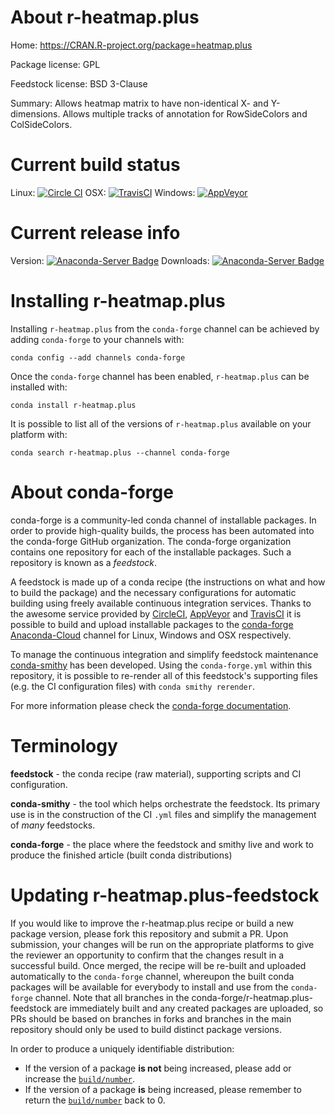 About r-heatmap.plus
====================

Home: https://CRAN.R-project.org/package=heatmap.plus

Package license: GPL

Feedstock license: BSD 3-Clause

Summary: Allows heatmap matrix to have non-identical X- and Y-dimensions.  Allows multiple tracks of annotation for RowSideColors and ColSideColors.



Current build status
====================

Linux: [![Circle CI](https://circleci.com/gh/conda-forge/r-heatmap.plus-feedstock.svg?style=shield)](https://circleci.com/gh/conda-forge/r-heatmap.plus-feedstock)
OSX: [![TravisCI](https://travis-ci.org/conda-forge/r-heatmap.plus-feedstock.svg?branch=master)](https://travis-ci.org/conda-forge/r-heatmap.plus-feedstock)
Windows: [![AppVeyor](https://ci.appveyor.com/api/projects/status/github/conda-forge/r-heatmap.plus-feedstock?svg=True)](https://ci.appveyor.com/project/conda-forge/r-heatmap-plus-feedstock/branch/master)

Current release info
====================
Version: [![Anaconda-Server Badge](https://anaconda.org/conda-forge/r-heatmap.plus/badges/version.svg)](https://anaconda.org/conda-forge/r-heatmap.plus)
Downloads: [![Anaconda-Server Badge](https://anaconda.org/conda-forge/r-heatmap.plus/badges/downloads.svg)](https://anaconda.org/conda-forge/r-heatmap.plus)

Installing r-heatmap.plus
=========================

Installing `r-heatmap.plus` from the `conda-forge` channel can be achieved by adding `conda-forge` to your channels with:

```
conda config --add channels conda-forge
```

Once the `conda-forge` channel has been enabled, `r-heatmap.plus` can be installed with:

```
conda install r-heatmap.plus
```

It is possible to list all of the versions of `r-heatmap.plus` available on your platform with:

```
conda search r-heatmap.plus --channel conda-forge
```


About conda-forge
=================

conda-forge is a community-led conda channel of installable packages.
In order to provide high-quality builds, the process has been automated into the
conda-forge GitHub organization. The conda-forge organization contains one repository
for each of the installable packages. Such a repository is known as a *feedstock*.

A feedstock is made up of a conda recipe (the instructions on what and how to build
the package) and the necessary configurations for automatic building using freely
available continuous integration services. Thanks to the awesome service provided by
[CircleCI](https://circleci.com/), [AppVeyor](http://www.appveyor.com/)
and [TravisCI](https://travis-ci.org/) it is possible to build and upload installable
packages to the [conda-forge](https://anaconda.org/conda-forge)
[Anaconda-Cloud](http://docs.anaconda.org/) channel for Linux, Windows and OSX respectively.

To manage the continuous integration and simplify feedstock maintenance
[conda-smithy](http://github.com/conda-forge/conda-smithy) has been developed.
Using the ``conda-forge.yml`` within this repository, it is possible to re-render all of
this feedstock's supporting files (e.g. the CI configuration files) with ``conda smithy rerender``.

For more information please check the [conda-forge documentation](https://conda-forge.org/docs/).

Terminology
===========

**feedstock** - the conda recipe (raw material), supporting scripts and CI configuration.

**conda-smithy** - the tool which helps orchestrate the feedstock.
                   Its primary use is in the construction of the CI ``.yml`` files
                   and simplify the management of *many* feedstocks.

**conda-forge** - the place where the feedstock and smithy live and work to
                  produce the finished article (built conda distributions)


Updating r-heatmap.plus-feedstock
=================================

If you would like to improve the r-heatmap.plus recipe or build a new
package version, please fork this repository and submit a PR. Upon submission,
your changes will be run on the appropriate platforms to give the reviewer an
opportunity to confirm that the changes result in a successful build. Once
merged, the recipe will be re-built and uploaded automatically to the
`conda-forge` channel, whereupon the built conda packages will be available for
everybody to install and use from the `conda-forge` channel.
Note that all branches in the conda-forge/r-heatmap.plus-feedstock are
immediately built and any created packages are uploaded, so PRs should be based
on branches in forks and branches in the main repository should only be used to
build distinct package versions.

In order to produce a uniquely identifiable distribution:
 * If the version of a package **is not** being increased, please add or increase
   the [``build/number``](http://conda.pydata.org/docs/building/meta-yaml.html#build-number-and-string).
 * If the version of a package **is** being increased, please remember to return
   the [``build/number``](http://conda.pydata.org/docs/building/meta-yaml.html#build-number-and-string)
   back to 0.